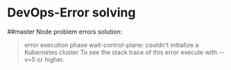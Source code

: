 # DevOps-Error solving
##master Node problem errors solution:

> error execution phase wait-control-plane: couldn't initialize a Kubernetes 
> cluster To see the stack trace of this error execute with --v=5 or higher.


